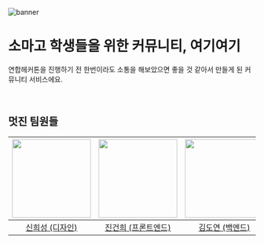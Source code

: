 ![banner](https://github.com/user-attachments/assets/bb945cfa-b1db-45fc-960e-590ba1f5595f)

# 소마고 학생들을 위한 커뮤니티, 여기여기
연합헤커톤을 진행하기 전 한번이라도 소통을 해보았으면 좋을 것 같아서 만들게 된 커뮤니티 서비스에요.


<br>

## 멋진 팀원들
|<img src="https://avatars.githubusercontent.com/u/128358820?v=4" width="160">|<img src="https://avatars.githubusercontent.com/u/132252115?v=4" width="160">|<img src="https://avatars.githubusercontent.com/u/126236424?v=4" width="160">|
|:-:|:-:|:-:|
|[신희성 (디자인)](https://github.com/huise0ng)|[진건희 (프론트엔드)](https://github.com/GSMIOTjgh)|[김도연 (백엔드)](https://github.com/kdy071115)|

